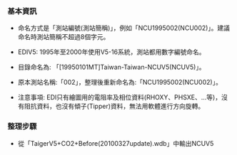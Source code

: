 ### 基本資訊

+ 命名方式是「測站編號(測站簡稱)」，例如「NCU1995002(NCU002)」。建議命名時測站簡稱不超過8個字元。

+ EDIV5: 1995年至2000年使用V5-16系統，測站都用數字編號命名。

+ 目錄命名為: 「[19950101MT]Taiwan-Taiwan-NCUV5(NCUV5)」。

+ 原本測站名稱:「002」，整理後重新命名為:「NCU1995002(NCU002)」。

+ 注意事項: EDI只有繪圖用的電阻率及相位資料(RHOXY、PHSXE、...等)，沒有阻抗資料，也沒有傾子(Tipper)資料，無法用軟體進行方向旋轉。

### 整理步驟

+ 從「TaigerV5+CO2+Before(20100327update).wdb」中輸出NCUV5